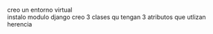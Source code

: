 creo un entorno virtual  
instalo    modulo  django
creo 3 clases  qu tengan 3 atributos  que utlizan herencia 
